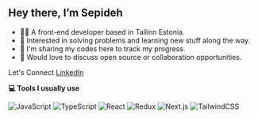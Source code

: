 ## Hey there, I’m Sepideh

- 👩‍💻 A front-end developer based in Tallinn Estonia.
- 👀 Interested in solving problems and learning new stuff along the way.
- 🌱 I'm sharing my codes here to track my progress.
- 💬 Would love to discuss open source or collaboration opportunities.

Let's Connect
[LinkedIn](https://www.linkedin.com/in/sepidehsoroush/)


**💻 Tools I usually use**

![JavaScript](https://img.shields.io/badge/javascript-%23323330.svg?style=for-the-badge&logo=javascript&logoColor=%23F7DF1E) 
![TypeScript](https://img.shields.io/badge/TypeScript-007ACC?style=for-the-badge&logo=typescript&logoColor=white) 
![React](https://img.shields.io/badge/react-%2320232a.svg?style=for-the-badge&logo=react&logoColor=%2361DAFB) 
![Redux](https://img.shields.io/badge/redux-%23593d88.svg?style=for-the-badge&logo=redux&logoColor=white) 
![Next.js](https://img.shields.io/badge/next.js-000000?style=for-the-badge&logo=nextdotjs&logoColor=white) 
![TailwindCSS](https://img.shields.io/badge/tailwindcss-%2338B2AC.svg?style=for-the-badge&logo=tailwind-css&logoColor=white) 


<!---
sepidsoroush/sepidsoroush is a ✨ special ✨ repository because its `README.md` (this file) appears on your GitHub profile.
You can click the Preview link to take a look at your changes.
--->
